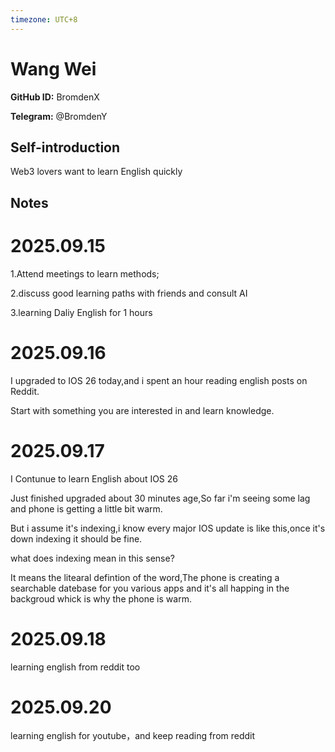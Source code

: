 ```yaml
---
timezone: UTC+8
---
```


# Wang Wei

**GitHub ID:** BromdenX

**Telegram:** @BromdenY

## Self-introduction

Web3 lovers want to learn English quickly

## Notes
<!-- Content_START -->
# 2025.09.15
<!-- DAILY_CHECKIN_2025-09-15_START -->
1.Attend meetings to learn methods;

2.discuss good learning paths with friends and consult AI

3.learning Daliy English for 1 hours
<!-- DAILY_CHECKIN_2025-09-15_END -->


# 2025.09.16
<!-- DAILY_CHECKIN_2025-09-16_START -->
I upgraded to IOS 26 today,and i spent an hour reading english posts on Reddit.

Start with something you are interested in and learn knowledge.
<!-- DAILY_CHECKIN_2025-09-16_END -->


# 2025.09.17
<!-- DAILY_CHECKIN_2025-09-17_START -->
I Contunue to learn English about IOS 26

Just finished upgraded about 30 minutes age,So far i'm seeing some lag and phone is getting a little bit warm.

But i assume it's indexing,i know every major IOS update is like this,once it's down indexing it should be fine.

what does indexing mean in this sense?

It means the litearal defintion of the word,The phone is creating a searchable datebase for you various apps and it's all happing in the backgroud whick is why the phone is warm.
<!-- DAILY_CHECKIN_2025-09-17_END -->


# 2025.09.18
<!-- DAILY_CHECKIN_2025-09-18_START -->
learning english from reddit too
<!-- DAILY_CHECKIN_2025-09-18_END -->


# 2025.09.20
<!-- DAILY_CHECKIN_2025-09-20_START -->
learning english for youtube，and keep reading from reddit
<!-- DAILY_CHECKIN_2025-09-20_END -->
<!-- Content_END -->
